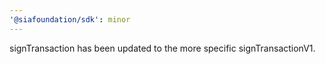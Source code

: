 ```yaml
---
'@siafoundation/sdk': minor
---
```


signTransaction has been updated to the more specific signTransactionV1.
